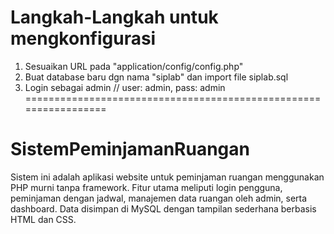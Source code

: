 
# Langkah-Langkah untuk mengkonfigurasi

1. Sesuaikan URL pada "application/config/config.php"
2. Buat database baru dgn nama "siplab" dan import file siplab.sql
3. Login sebagai admin // user: admin, pass: admin
=================================================================
# SistemPeminjamanRuangan
Sistem ini adalah aplikasi website untuk peminjaman ruangan menggunakan PHP murni tanpa framework. Fitur utama meliputi login pengguna, peminjaman dengan jadwal, manajemen data ruangan oleh admin, serta dashboard. Data disimpan di MySQL dengan tampilan sederhana berbasis HTML dan CSS.


